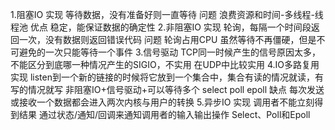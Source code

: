 1.阻塞IO
	实现
		等待数据，没有准备好则一直等待
	问题
		浪费资源和时间-多线程-线程池
	优点
		稳定，能保证数据的确定性
2.非阻塞IO
	实现
		轮询，每隔一个时间段返回一次，没有数据则返回错误代码
	问题
		轮询占用CPU
		虽然等待不再僵硬，但是不可避免的一次只能等待一个事件
3.信号驱动
	TCP同一时候产生的信号原因太多，不能区分到底哪一种情况产生的SIGIO，不实用
	在UDP中比较实用
4.IO多路复用
	实现
		listen到一个新的链接的时候将它放到一个集合中，集合有读的情况就读，有写的情况就写
		非阻塞IO+信号驱动+可以等待多个
		select poll epoll
	缺点
		每次发送或接收一个数据都会进入两次内核与用户的转换
5.异步IO
	实现
		调用者不能立刻得到结果
		通过状态/通知/回调来通知调用者的输入输出操作
Select、Poll和Epoll
 


	


		
